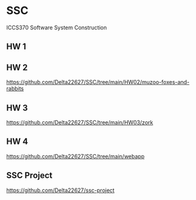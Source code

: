 # SSC
ICCS370 Software System Construction

## HW 1

## HW 2
https://github.com/Delta22627/SSC/tree/main/HW02/muzoo-foxes-and-rabbits

## HW 3
https://github.com/Delta22627/SSC/tree/main/HW03/zork

## HW 4
https://github.com/Delta22627/SSC/tree/main/webapp


## SSC Project
https://github.com/Delta22627/ssc-project
